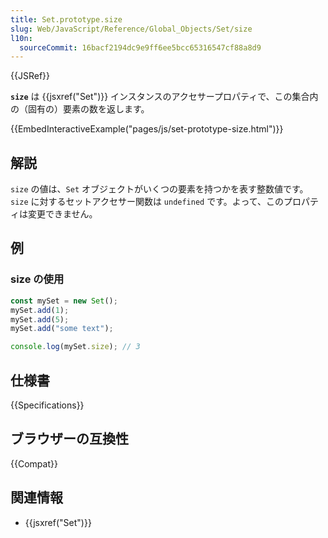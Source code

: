 ```yaml
---
title: Set.prototype.size
slug: Web/JavaScript/Reference/Global_Objects/Set/size
l10n:
  sourceCommit: 16bacf2194dc9e9ff6ee5bcc65316547cf88a8d9
---
```


{{JSRef}}

**`size`** は {{jsxref("Set")}} インスタンスのアクセサープロパティで、この集合内の（固有の）要素の数を返します。

{{EmbedInteractiveExample("pages/js/set-prototype-size.html")}}

## 解説

`size` の値は、`Set` オブジェクトがいくつの要素を持つかを表す整数値です。`size` に対するセットアクセサー関数は `undefined` です。よって、このプロパティは変更できません。

## 例

### size の使用

```js
const mySet = new Set();
mySet.add(1);
mySet.add(5);
mySet.add("some text");

console.log(mySet.size); // 3
```

## 仕様書

{{Specifications}}

## ブラウザーの互換性

{{Compat}}

## 関連情報

- {{jsxref("Set")}}
